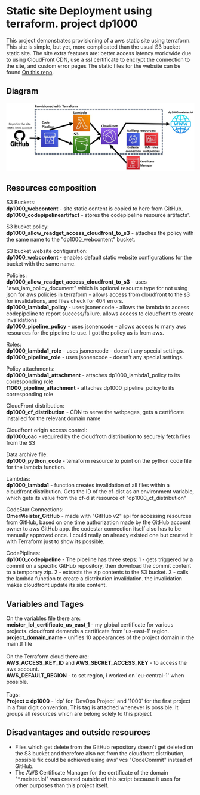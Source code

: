 # Static site Deployment using terraform. project dp1000

This project demonstrates provisioning of a aws static site using terraform.
This site is simple, but yet, more complicated than the usual S3 bucket static site.
The site extra features are: better access latency worldwide due to using CloudFront CDN,
use a ssl certificate to encrypt the connection to the site, and custom error pages
The static files for the website can be found [On this repo](https://github.com/OmerMeister/dp1000-webcontent).

## Diagram
![Resources diagram](auxiliary/graph.jpg)

## Resources composition

S3 Buckets:<br />
**dp1000_webcontent** - site static content is copied to here from GitHub.<br />
**dp1000_codepipelineartifact** - stores the codepipeline resource artifacts'.<br />

S3 bucket policy:<br />
**dp1000_allow_readget_access_cloudfront_to_s3** - attaches the policy with the same name to the "dp1000_webcontent" bucket.<br />

S3 bucket website configuration:<br />
**dp1000_webcontent** - enables default static website configurations for the bucket with the same name.<br />

Policies:<br />
**dp1000_allow_readget_access_cloudfront_to_s3** - uses "aws_iam_policy_document" which is optional resource type for not using json for aws policies in terraform - allows access from cloudfront to the s3 for invalidations, and files check for 404 errors.<br />
**dp1000_lambda1_policy** - uses jsonencode - allows the lambda to access codepipeline to report success/failure. allows access to cloudfront to create invalidations<br />
**dp1000_pipeline_policy** - uses jsonencode - allows access to many aws resources for the pipeline to use. I got the policy as is from aws.<br />

Roles:<br />
**dp1000_lambda1_role** - uses jsonencode - doesn't any special settings.<br />
**dp1000_pipeline_role** - uses jsonencode - doesn't any special settings.

Policy attachments:<br />
**dp1000_lambda1_attachment** - attaches dp1000_lambda1_policy to its corresponding role<br />
**f1000_pipeline_attachment** - attaches dp1000_pipeline_policy to its corresponding role

CloudFront distribution:<br />
**dp1000_cf_distribution** - CDN to serve the webpages, gets a certificate installed for the relevant domain name

Cloudfront origin access control:<br />
**dp1000_oac** - required by the cloudfrotn distribution to securely fetch files from the S3

Data archive file:<br />
**dp1000_python_code** - terraform resource to point on the python code file for the lambda function.

Lambdas:<br />
**dp1000_lambda1** - function creates invalidation of all files within a cloudfront distribution. Gets the ID of the cf-dist as an environment variable, which gets its value from the cf-dist resource of "dp1000_cf_distribution"

CodeStar Connections:<br />
**OmerMeister_GitHub** - made with "GitHub v2" api for accessing resources from GitHub, based on one time authorization made by the GitHub account owner to aws GitHub app. the codestar connection itself also has to be manually approved once. I could really on already existed one but created it with Terraform just to show its possible.

CodePiplines:<br />
**dp1000_codepipeline** - The pipeline has three steps: 1 - gets triggered by a commit on a specific GitHub repository, then download the commit content to a temporary zip. 2 - extracts the zip contents to the S3 bucket. 3 - calls the lambda function to create a distribution invalidation. the invalidation makes cloudfront update its site content.

## Variables and Tages
On the variables file there are:<br />
**meister_lol_certificate_us_east_1** - my global certificate for various projects. cloudfront demands a certificate from 'us-east-1' region.<br />
**project_domain_name** - unifies 10 appearances of the project domain in the main.tf file<br />
<br />On the Terraform cloud there are:<br />
**AWS_ACCESS_KEY_ID** and **AWS_SECRET_ACCESS_KEY** - to access the aws account.<br />
**AWS_DEFAULT_REGION** - to set region, i worked on 'eu-central-1' when possible.<br />
<br />Tags:<br />
**Project = dp1000** - 'dp' for 'DevOps Project' and '1000' for the first project in a four digit convention. This tag is attached whenever is possible. It groups all resources which are belong solely to this project

## Disadvantages and outside resources

- Files which get delete from the GitHub repository doesn't get deleted on the S3 bucket and therefore also not from the cloudfront distribution, possible fix could be achieved using aws' vcs "CodeCommit" instead of GitHub.
- The AWS Certificate Manager for the certificate of the domain "*.meister.lol" was created outside of this script because it uses for other purposes than this project itself.


